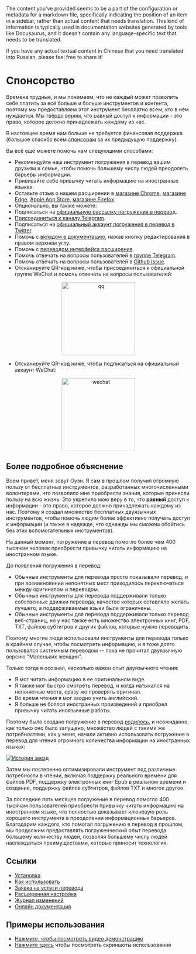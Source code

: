 The content you've provided seems to be a part of the configuration or metadata for a markdown file, specifically indicating the position of an item in a sidebar, rather than actual content that needs translation. This kind of information is typically used in documentation websites generated by tools like Docusaurus, and it doesn't contain any language-specific text that needs to be translated.

If you have any actual textual content in Chinese that you need translated into Russian, please feel free to share it!

# Спонсорство

Времена трудные, и мы понимаем, что не каждый может позволить себе платить за всё больше и больше инструментов и контента, поэтому мы предоставляем этот инструмент бесплатно всем, кто в нём нуждается. Мы твёрдо верим, что равный доступ к информации - это право, которое должно принадлежать каждому из нас.

В настоящее время нам больше не требуется финансовая поддержка (большое спасибо всем [спонсорам](/docs/thanks) за их предыдущую поддержку).

Вы всё ещё можете помочь нам следующими способами:

- Рекомендуйте наш инструмент погружения в перевод вашим друзьям и семье, чтобы помочь большему числу людей преодолеть барьеры информации.
- Прививайте себе привычку читать информацию на иностранных языках.
- Оставьте отзыв о нашем расширении в [магазине Chrome](https://chrome.google.com/webstore/detail/immersive-translate/bpoadfkcbjbfhfodiogcnhhhpibjhbnh), [магазине Edge](https://microsoftedge.microsoft.com/addons/detail/%D0%BF%D0%BE%D0%B3%D1%80%D1%83%D0%B6%D0%B5%D0%BD%D0%B8%D0%B5-%D0%B2-%D0%BF%D0%B5%D1%80%D0%B5%D0%B2%D0%BE%D0%B4/amkbmndfnliijdhojkpoglbnaaahippg?form=MT001Y&hl=zh-CN&gl=CN), [Apple App Store](https://apps.apple.com/cn/app/%D0%BF%D0%BE%D0%B3%D1%80%D1%83%D0%B6%D0%B5%D0%BD%D0%B8%D0%B5-%D0%B2-%D0%BF%D0%B5%D1%80%D0%B5%D0%B2%D0%BE%D0%B4/id6447957425), [магазине Firefox](https://addons.mozilla.org/zh-CN/firefox/addon/immersive-translate/).
- Опционально, вы также можете:
- Подписаться на [официальную рассылку погружения в перевод](https://immersivetranslate.substack.com/).
- [Присоединиться к каналу Telegram](https://t.me/immersivetranslate).
- Подписаться на [официальный аккаунт погружения в перевод в Twitter](https://twitter.com/immersivetran).
- Помочь с [вкладом в документацию](https://immersivetranslate.com/), нажав кнопку редактирования в правом верхнем углу.
- Помочь с [переводом интерфейса расширения](https://crowdin.com/project/immersive-translate).
- Помочь отвечать на вопросы пользователей в [группе Telegram](https://t.me/+rq848Z09nehlOTgx).
- Помочь отвечать на вопросы пользователей в [Github Issue](https://github.com/immersive-translate/immersive-translate/issues).
- Отсканируйте QR-код ниже, чтобы присоединиться к официальной группе WeChat и помочь отвечать на вопросы пользователей:

<div align="center">
<img src="https://s.immersivetranslate.com/static/official-static/assets/wechat-contact3.jpg" width="200" alt="qq"/>
</div>

- Отсканируйте QR-код ниже, чтобы подписаться на официальный аккаунт WeChat:

<div align="center">
<img src="https://s.immersivetranslate.com/static/official-static/assets/wechat-qrcode.jpg" width="200" alt="wechat"/>
</div>

## Более подробное объяснение

Всем привет, меня зовут Оуэн. Я сам в прошлом получил огромную пользу от бесплатных инструментов, разработанных многочисленными волонтерами, что позволило мне приобрести знания, которые принесли пользу на всю жизнь. Это укрепило мою веру в то, что **равный** доступ к информации - это право, которое должно принадлежать каждому из нас. Поэтому я создал множество бесплатных двуязычных инструментов, чтобы помочь людям более эффективно получать доступ к информации (и также в надежде, что однажды мы сможем обойтись без этих вспомогательных инструментов).

На данный момент, погружение в перевод помогло более чем 400 тысячам человек приобрести привычку читать информацию на иностранном языке.

До появления погружения в перевод:

- Обычные инструменты для перевода просто показывали перевод, и при возникновении непонятных мест приходилось переключаться между оригиналом и переводом.
- Обычные инструменты для перевода поддерживали только собственные движки перевода, качество которых оставляло желать лучшего, а поддерживаемые языки были ограничены.
- Обычные инструменты для перевода поддерживали только перевод веб-страниц, но у нас также есть множество электронных книг, PDF, TXT, файлов субтитров и других файлов, которые нужно переводить.

Поэтому многие люди использовали инструменты для перевода только в крайнем случае, чтобы посмотреть информацию, и я тоже долго пользовался системным переводом -- пока не прочитал двуязычную версию "Маленьких женщин".

Только тогда я осознал, насколько важен опыт двуязычного чтения:

- Я мог читать информацию в ее оригинальном виде.
- Я также мог быстро смотреть перевод, и когда натыкался на непонятные места, сразу же проверять оригинал.
- Во время чтения я мог заодно учить английский.
- Я больше не боялся иностранных произведений и приобрел привычку читать иноязычные работы.

Поэтому было создано погружение в перевод [родилось](https://twitter.com/OwenYoungZh/status/1588792579596111872), и неожиданно, как только оно было запущено, множество людей с такими же потребностями, как у меня, начали активно использовать погружение в перевод для чтения огромного количества информации на иностранных языках:

[![История звезд](https://api.star-history.com/svg?repos=immersive-translate/immersive-translate&type=Date)](https://star-history.com/#immersive-translate/immersive-translate&Date)

Затем мы постепенно оптимизировали инструмент под различные потребности в чтении, включая поддержку реального времени для файлов PDF, поддержку электронных книг Epub в реальном времени и создание, поддержку файлов субтитров, файлов TXT и многое другое.

За последние пять месяцев погружение в перевод помогло 400 тысячам пользователей приобрести привычку читать информацию на иностранном языке, что полностью доказывает ключевую роль хорошего инструмента в преодолении информационных барьеров. Благодарим каждого, кто помогал погружению в перевод в прошлом, мы продолжим предоставлять погруженческий опыт перевода большему количеству людей, позволяя большему числу людей наслаждаться преимуществами, которые приносит технология.

## Ссылки

- [Установка](/docs/installation)
- [Как использовать](/docs/usage)
- [Заявка на услуги перевода](/docs/services)
- [Расширенная настройка](/docs/advanced)
- [Журнал изменений](/docs/CHANGELOG)
- [Онлайн документация](/docs/installation)

## Примеры использования

- [Нажмите, чтобы посмотреть видео демонстрацию](https://www.youtube.com/watch?v=sQevumpUprc)
- [Нажмите здесь](/docs/usecase) чтобы посмотреть скриншоты использования
